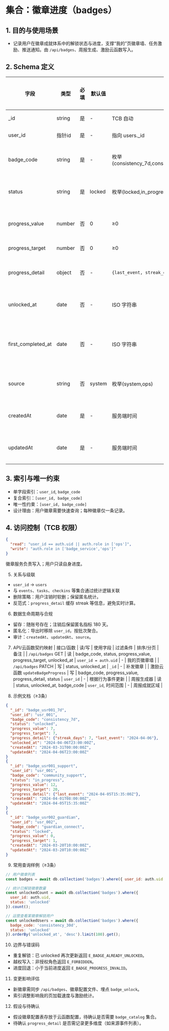 # 集合：徽章进度（badges）

## 1. 目的与使用场景
- 记录用户在徽章成就体系中的解锁状态与进度，支撑“我的”页徽章墙、任务激励、推送通知。由 `/api/badges`、周报生成、激励云函数写入。

## 2. Schema 定义
| 字段 | 类型 | 必填 | 默认值 | 约束/校验 | 说明 | 隐私分级 |
|---|---|---|---|---|---|---|
| _id | string | 是 | - | TCB 自动 | 主键 | P1 |
| user_id | 指针id | 是 | - | 指向 users._id | 用户 | P1 |
| badge_code | string | 是 | - | 枚举(consistency_7d,consistency_30d,guardian_connect,community_support,task_master) | 徽章编码 | P1 |
| status | string | 是 | locked | 枚举(locked,in_progress,unlocked) | 当前状态 | P1 |
| progress_value | number | 否 | 0 | ≥0 | 当前进度 | P1 |
| progress_target | number | 否 | 0 | ≥0 | 目标 | P1 |
| progress_detail | object | 否 | - | `{last_event, streak_days}` | 进度详情 | P1 |
| unlocked_at | date | 否 | - | ISO 字符串 | 解锁时间 | P1 |
| first_completed_at | date | 否 | - | ISO 字符串 | 首次达成时间 | P1 |
| source | string | 否 | system | 枚举(system,ops) | 更新来源 | P1 |
| createdAt | date | 是 | - | 服务端时间 | 创建时间 | P1 |
| updatedAt | date | 是 | - | 服务端时间 | 更新时间 | P1 |

## 3. 索引与唯一约束
- 单字段索引：`user_id`, `badge_code`
- 复合索引：`[user_id, badge_code]`
- 唯一性约束：`[user_id, badge_code]`
- 设计理由：用户徽章需要快速查询；每种徽章仅一条记录。

## 4. 访问控制（TCB 权限）
```json
{
  "read": "user_id == auth.uid || auth.role in ['ops']",
  "write": "auth.role in ['badge_service','ops']"
}
```

徽章服务负责写入；用户只读自身进度。


5. 关系与级联
- `user_id` → `users`
- 与 `events`、`tasks`、`checkins` 等集合通过统计逻辑关联
- 删除策略：用户注销时软删；保留匿名统计。
- 反范式：`progress_detail` 缓存 streak 等信息，避免实时计算。


6. 数据生命周期与合规
- 留存：随账号存在；注销后保留匿名指标 180 天。
- 匿名化：导出时移除 `user_id`，按批次聚合。
- 审计：`createdAt`、`updatedAt`、`source`。


7. API/云函数契约映射
| 接口/函数 | 读/写 | 使用字段 | 过滤条件 | 排序/分页 | 备注 |
| `/api/badges` GET | 读 | badge_code, status, progress_value, progress_target, unlocked_at | `user_id = auth.uid` | - | 我的页徽章墙 |
| `/api/badges` PATCH | 写 | status, unlocked_at | `_id` | - | 补发徽章 |
| 激励云函数 `updateBadgeProgress` | 写 | badge_code, progress_value, progress_detail, status | `user_id` | - | 根据行为事件更新 |
| 周报生成器 | 读 | status, unlocked_at, badge_code | `user_id`, 时间范围 | - | 周报成就区域 |

8. 示例文档（≥3条）
```json
{
  "_id": "badge_usr001_7d",
  "user_id": "usr_001",
  "badge_code": "consistency_7d",
  "status": "unlocked",
  "progress_value": 7,
  "progress_target": 7,
  "progress_detail": {"streak_days": 7, "last_event": "2024-04-06"},
  "unlocked_at": "2024-04-06T23:00:00Z",
  "createdAt": "2024-03-31T00:00:00Z",
  "updatedAt": "2024-04-06T23:00:00Z"
}
{
  "_id": "badge_usr001_support",
  "user_id": "usr_001",
  "badge_code": "community_support",
  "status": "in_progress",
  "progress_value": 12,
  "progress_target": 20,
  "progress_detail": {"last_event": "2024-04-05T15:35:00Z"},
  "createdAt": "2024-04-01T08:00:00Z",
  "updatedAt": "2024-04-05T15:35:00Z"
}
{
  "_id": "badge_usr002_guardian",
  "user_id": "usr_002",
  "badge_code": "guardian_connect",
  "status": "locked",
  "progress_value": 0,
  "progress_target": 1,
  "createdAt": "2024-03-20T10:00:00Z",
  "updatedAt": "2024-03-20T10:00:00Z"
}
```

9. 常用查询样例（≥3条）
```javascript
// 用户徽章列表
const badges = await db.collection('badges').where({ user_id: auth.uid }).get();

// 统计已解锁徽章数量
const unlockedCount = await db.collection('badges').where({
  user_id: auth.uid,
  status: 'unlocked'
}).count();

// 运营查看某徽章解锁用户
const unlockedUsers = await db.collection('badges').where({
  badge_code: 'consistency_30d',
  status: 'unlocked'
}).orderBy('unlocked_at', 'desc').limit(100).get();
```

10. 边界与错误码
- 重复解锁：已 unlocked 再次更新返回 `E_BADGE_ALREADY_UNLOCKED`。
- 越权写入：非授权角色返回 `E_FORBIDDEN`。
- 进度回退：小于当前进度返回 `E_BADGE_PROGRESS_INVALID`。

11. 变更影响评估
- 新徽章需同步 `/api/badges`、徽章配置文件、埋点 `badge_unlock`。
- 索引调整影响我的页加载速度与激励统计。

12. 假设与待确认
- 假设徽章配置表存放于云函数配置，待确认是否需要 `badge_catalog` 集合。
- 待确认 `progress_detail` 是否需记录更多维度（如来源事件列表）。

